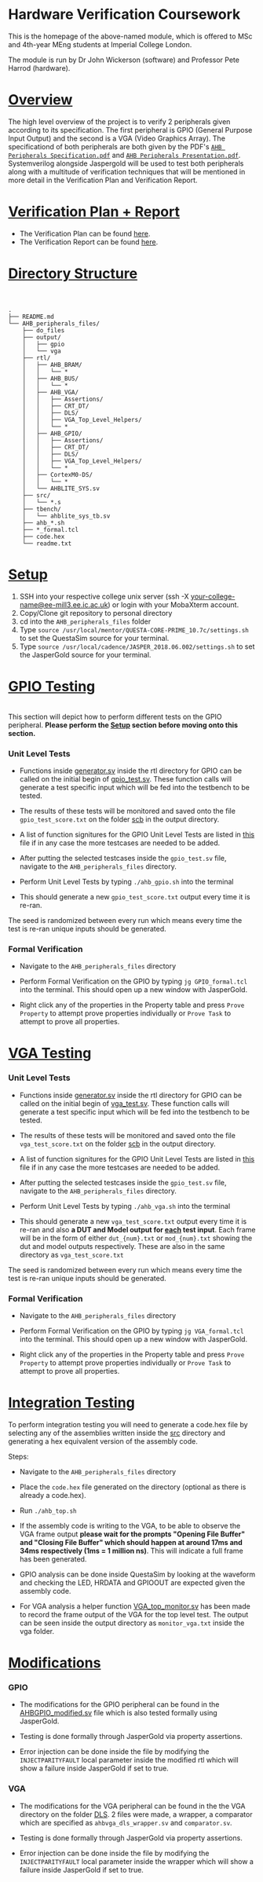 # Hardware Verification Coursework

This is the homepage of the above-named module, which is offered to MSc and 4th-year MEng students at Imperial College London.

The module is run by Dr John Wickerson (software) and Professor Pete Harrod (hardware).

# <u> Overview </u>

The high level overview of the project is to verify 2 peripherals given according to its specification. The first peripheral is GPIO (General Purpose Input Output) and the second is a VGA (Video Graphics Array). The specificationd of both peripherals are both given by the PDF's [`AHB Peripherals Specification.pdf`](https://github.com/yv19/HardwareVerification/blob/main/AHB%20Peripherals%20Specification.pdf) and [`AHB Peripherals Presentation.pdf`](https://github.com/yv19/HardwareVerification/blob/main/AHB%20Peripherals%20Specification.pdf). Systemverilog alongside Jaspergold will be used to test both peripherals along with a multitude of verification techniques that will be mentioned in more detail in the Verification Plan and Verification Report.


# <u> Verification Plan + Report </u>

- The Verification Plan can be found [here](https://github.com/yv19/HardwareVerification/blob/main/Verification%20Plan.md).
- The Verification Report can be found [here]().

# <u> Directory Structure </u>

</br>

```
.
├── README.md
└── AHB_peripherals_files/
    ├── do_files
    ├── output/
    │   ├── gpio
    │   └── vga
    ├── rtl/
    │   ├── AHB_BRAM/
    │   │   └── *
    │   ├── AHB_BUS/
    │   │   └── *
    │   ├── AHB_VGA/
    │   │   ├── Assertions/
    │   │   ├── CRT_DT/
    │   │   ├── DLS/
    │   │   ├── VGA_Top_Level_Helpers/
    │   │   └── *
    │   ├── AHB_GPIO/
    │   │   ├── Assertions/
    │   │   ├── CRT_DT/
    │   │   ├── DLS/
    │   │   ├── VGA_Top_Level_Helpers/
    │   │   └── *
    │   ├── CortexM0-DS/
    │   │   └── *
    │   └── AHBLITE_SYS.sv
    ├── src/
    │   └── *.s
    ├── tbench/
    │   └── ahblite_sys_tb.sv
    ├── ahb_*.sh
    ├── *_formal.tcl
    ├── code.hex
    └── readme.txt
```
# <u> Setup </u>

1. SSH into your respective college unix server (ssh -X your-college-name@ee-mill3.ee.ic.ac.uk) or login with your MobaXterm account.
2. Copy/Clone git repository to personal directory
3. cd into the `AHB_peripherals_files` folder
4. Type `source /usr/local/mentor/QUESTA-CORE-PRIME_10.7c/settings.sh` to set the QuestaSim source for your terminal.
5. Type `source /usr/local/cadence/JASPER_2018.06.002/settings.sh` to set the JasperGold source for your terminal.

# <u> GPIO Testing </u>
</br>
This section will depict how to perform different tests on the GPIO peripheral. <b> Please perform the <u>Setup</u> section before moving onto this section. </b>

</br>

### **Unit Level Tests**

- Functions inside [generator.sv](https://github.com/yv19/HardwareVerification/blob/main/AHB_peripherals_files/rtl/AHB_GPIO/CRT_DT/generator.sv) inside the rtl directory for GPIO can be called on the initial begin of [gpio_test.sv](https://github.com/yv19/HardwareVerification/blob/main/AHB_peripherals_files/rtl/AHB_GPIO/CRT_DT/gpio_test.sv). These function calls will generate a test specific input which will be fed into the testbench to be tested.

- The results of these tests will be monitored and saved onto the file `gpio_test_score.txt` on the folder [scb](https://github.com/yv19/HardwareVerification/tree/main/AHB_peripherals_files/output/vga/scb) in the output directory.

- A list of function signitures for the GPIO Unit Level Tests are listed in [this](https://github.com/yv19/HardwareVerification/blob/main/GPIO_function_signatures.md) file if in any case the more testcases are needed to be added.

- After putting the selected testcases inside the `gpio_test.sv` file, navigate to the `AHB_peripherals_files` directory. 

- Perform Unit Level Tests by typing `./ahb_gpio.sh` into the terminal

- This should generate a new `gpio_test_score.txt` output every time it is re-ran.

The seed is randomized between every run which means every time the test is re-ran unique inputs should be generated.


### **Formal Verification**

- Navigate to the `AHB_peripherals_files` directory

- Perform Formal Verification on the GPIO by typing `jg GPIO_formal.tcl` into the terminal. This should open up a new window with JasperGold.

- Right click any of the properties in the Property table and press `Prove Property` to attempt prove properties individually or `Prove Task` to attempt to prove all properties.

# <u> VGA Testing </u>

### **Unit Level Tests**

- Functions inside [generator.sv](https://github.com/yv19/HardwareVerification/blob/main/AHB_peripherals_files/rtl/AHB_VGA/CRT_DT/generator.sv) inside the rtl directory for GPIO can be called on the initial begin of [vga_test.sv](https://github.com/yv19/HardwareVerification/blob/main/AHB_peripherals_files/rtl/AHB_VGA/CRT_DT/gpio_test.sv). These function calls will generate a test specific input which will be fed into the testbench to be tested.

- The results of these tests will be monitored and saved onto the file `vga_test_score.txt` on the folder [scb](https://github.com/yv19/HardwareVerification/tree/main/AHB_peripherals_files/output/vga/scb) in the output directory.

- A list of function signitures for the GPIO Unit Level Tests are listed in [this](https://github.com/yv19/HardwareVerification/blob/main/VGA_function_signatures.md) file if in any case the more testcases are needed to be added.

- After putting the selected testcases inside the `gpio_test.sv` file, navigate to the `AHB_peripherals_files` directory. 

- Perform Unit Level Tests by typing `./ahb_vga.sh` into the terminal

- This should generate a new `vga_test_score.txt` output every time it is re-ran and also <b>a DUT and Model output for <u>each</u> test input</b>. Each frame will be in the form of either `dut_{num}.txt` or `mod_{num}.txt` showing the dut and model outputs respectively. These are also in the same directory as `vga_test_score.txt`

The seed is randomized between every run which means every time the test is re-ran unique inputs should be generated.

### **Formal Verification**

- Navigate to the `AHB_peripherals_files` directory

- Perform Formal Verification on the GPIO by typing `jg VGA_formal.tcl` into the terminal. This should open up a new window with JasperGold.

- Right click any of the properties in the Property table and press `Prove Property` to attempt prove properties individually or `Prove Task` to attempt to prove all properties.

# <u> Integration Testing </u>

To perform integration testing you will need to generate a code.hex file by selecting any of the assemblies written inside the [src](https://github.com/yv19/HardwareVerification/tree/main/AHB_peripherals_files/src) directory and generating a hex equivalent version of the assembly code.

Steps:

- Navigate to the `AHB_peripherals_files` directory

- Place the `code.hex` file generated on the directory (optional as there is already a code.hex).

- Run `./ahb_top.sh`

- If the assembly code is writing to the VGA, to be able to observe the VGA frame output <b>please wait for the prompts "Opening File Buffer" and "Closing File Buffer" which should happen at around 17ms and 34ms respectively (1ms = 1 million ns)</b>. This will indicate a full frame has been generated.

- GPIO analysis can be done inside QuestaSim by looking at the waveform and checking the LED, HRDATA and GPIOOUT are expected given the assembly code.

- For VGA analysis a helper function [VGA_top_monitor.sv](https://github.com/yv19/HardwareVerification/tree/main/AHB_peripherals_files/rtl/AHB_VGA/VGA_Top_Level_Helpers) has been made to record the frame output of the VGA for the top level test. The output can be seen inside the output directory as `monitor_vga.txt` inside the vga folder.

# <u> Modifications </u>

### **GPIO**

- The modifications for the GPIO peripheral can be found in the [AHBGPIO_modified.sv](https://github.com/yv19/HardwareVerification/blob/main/AHB_peripherals_files/rtl/AHB_GPIO/AHBGPIO_modified.sv) file which is also tested formally using JasperGold. 

- Testing is done formally through JasperGold via property assertions.

- Error injection can be done inside the file by modifying the `INJECTPARITYFAULT` local parameter inside the modified rtl which will show a failure inside JasperGold if set to true.

### **VGA**

- The modifications for the VGA peripheral can be found in the the VGA directory on the folder [DLS](https://github.com/yv19/HardwareVerification/tree/main/AHB_peripherals_files/rtl/AHB_VGA/DLS). 2 files were made, a wrapper, a comparator which are specified as `ahbvga_dls_wrapper.sv` and `comparator.sv`.

- Testing is done formally through JasperGold via property assertions.

- Error injection can be done inside the file by modifying the `INJECTPARITYFAULT` local parameter inside the wrapper which will show a failure inside JasperGold if set to true.